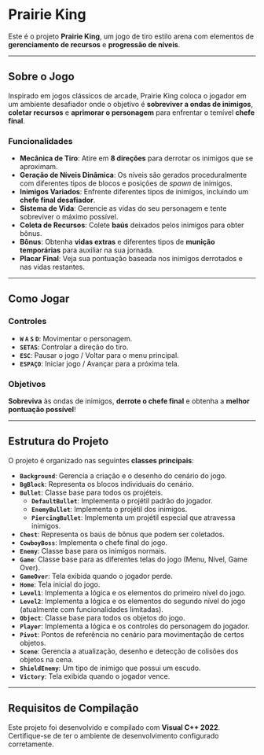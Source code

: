 # Prairie King

Este é o projeto **Prairie King**, um jogo de tiro estilo arena com elementos de **gerenciamento de recursos** e **progressão de níveis**.

---

## Sobre o Jogo

Inspirado em jogos clássicos de arcade, Prairie King coloca o jogador em um ambiente desafiador onde o objetivo é **sobreviver a ondas de inimigos**, **coletar recursos** e **aprimorar o personagem** para enfrentar o temível **chefe final**.

### Funcionalidades

* **Mecânica de Tiro**: Atire em **8 direções** para derrotar os inimigos que se aproximam.
* **Geração de Níveis Dinâmica**: Os níveis são gerados proceduralmente com diferentes tipos de blocos e posições de *spawn* de inimigos.
* **Inimigos Variados**: Enfrente diferentes tipos de inimigos, incluindo um **chefe final desafiador**.
* **Sistema de Vida**: Gerencie as vidas do seu personagem e tente sobreviver o máximo possível.
* **Coleta de Recursos**: Colete **baús** deixados pelos inimigos para obter bônus.
* **Bônus**: Obtenha **vidas extras** e diferentes tipos de **munição temporárias** para auxiliar na sua jornada.
* **Placar Final**: Veja sua pontuação baseada nos inimigos derrotados e nas vidas restantes.

---

## Como Jogar

### Controles

* **`W` `A` `S` `D`**: Movimentar o personagem.
* **`SETAS`**: Controlar a direção do tiro.
* **`ESC`**: Pausar o jogo / Voltar para o menu principal.
* **`ESPAÇO`**: Iniciar jogo / Avançar para a próxima tela.

### Objetivos

**Sobreviva** às ondas de inimigos, **derrote o chefe final** e obtenha a **melhor pontuação possível**!

---

## Estrutura do Projeto

O projeto é organizado nas seguintes **classes principais**:

* **`Background`**: Gerencia a criação e o desenho do cenário do jogo.
* **`BgBlock`**: Representa os blocos individuais do cenário.
* **`Bullet`**: Classe base para todos os projéteis.
    * **`DefaultBullet`**: Implementa o projétil padrão do jogador.
    * **`EnemyBullet`**: Implementa o projétil dos inimigos.
    * **`PiercingBullet`**: Implementa um projétil especial que atravessa inimigos.
* **`Chest`**: Representa os baús de bônus que podem ser coletados.
* **`CowboyBoss`**: Implementa o chefe final do jogo.
* **`Enemy`**: Classe base para os inimigos normais.
* **`Game`**: Classe base para as diferentes telas do jogo (Menu, Nível, Game Over).
* **`GameOver`**: Tela exibida quando o jogador perde.
* **`Home`**: Tela inicial do jogo.
* **`Level1`**: Implementa a lógica e os elementos do primeiro nível do jogo.
* **`Level2`**: Implementa a lógica e os elementos do segundo nível do jogo (atualmente com funcionalidades limitadas).
* **`Object`**: Classe base para todos os objetos do jogo.
* **`Player`**: Implementa a lógica e os controles do personagem do jogador.
* **`Pivot`**: Pontos de referência no cenário para movimentação de certos objetos.
* **`Scene`**: Gerencia a atualização, desenho e detecção de colisões dos objetos na cena.
* **`ShieldEnemy`**: Um tipo de inimigo que possui um escudo.
* **`Victory`**: Tela exibida quando o jogador vence.

---

## Requisitos de Compilação

Este projeto foi desenvolvido e compilado com **Visual C++ 2022**. Certifique-se de ter o ambiente de desenvolvimento configurado corretamente.